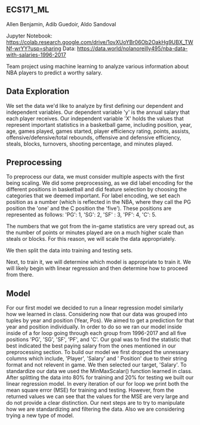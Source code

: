 ## ECS171_ML
Allen Benjamin, Adib Guedoir, Aldo Sandoval

Jupyter Notebook: https://colab.research.google.com/drive/1ovXUoYBr06Ob2OakHg9UBX_TWNf-wrYY?usp=sharing
Data: https://data.world/nolanoreilly495/nba-data-with-salaries-1996-2017

Team project using machine learning to analyze various information about NBA players to predict a worthy salary.

## Data Exploration
We set the data we'd like to analyze by first defining our dependent and independent variables. Our dependent variable 'y' is the annual salary that each player receives. Our independent variable 'X' holds the values that represent important statistics in a basketball game, including position, year, age, games played, games started, player efficiency rating, points, assists, offensive/defensive/total rebounds, offensive and defensive efficiency, steals, blocks, turnovers, shooting percentage, and minutes played.

## Preprocessing
To preprocess our data, we must consider multiple aspects with the first being scaling. We did some preprocessing, as we did label encoding for the different positions in basketball and did feature selection by choosing the categories that we deemed important. For label encoding, we set each position as a number (which is reflected in the NBA, where they call the PG position the 'one' and the C position the 'five'). These positions are represented as follows: 'PG': 1, 'SG': 2, 'SF' : 3, 'PF': 4, 'C': 5. 

The numbers that we got from the in-game statistics are very spread out, as the number of points or minutes played are on a much higher scale than steals or blocks. For this reason, we will scale the data appropriately.

We then split the data into training and testing sets.

Next, to train it, we will determine which model is appropriate to train it. We will likely begin with linear regression and then determine how to proceed from there.

## Model
For our first model we decided to run a linear regression model similarly how we learned in class. Considering now that our data was grouped into tuples by year and position (Year, Pos). We aimed to get a prediction for that year and position individually. In order to do so we ran our model inside inside of a for loop going through each group from 1996-2017 and all five positions 'PG', 'SG', 'SF', 'PF', and 'C'. Our goal was to find the statistic that best indicated the best paying salary from the ones mentioned in our preprocessing section. To build our model we first dropped the unnessary columns which include, 'Player', 'Salary' and ' Position' due to their string format and not relevent in game. We then selected our target, 'Salary'. To standardize our data we used the MinMaxScalar() function learned in class. After splitting the data into 80% for training and 20% for testing we built our linear regression model. In every iteration of our for loop we print both the mean square error (MSE) for training and testing. However, from the returned values we can see that the values for the MSE are very large and do not provide a clear distinction. 
Our next steps are to try to manipulate how we are standardizing and filtering the data. Also we are considering trying a new type of model.

